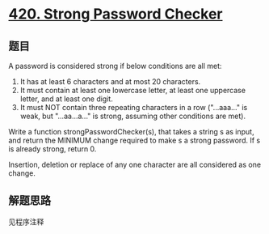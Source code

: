 # [420. Strong Password Checker](https://leetcode-cn.com/problems/strong-password-checker/)

## 题目

A password is considered strong if below conditions are all met:

 1. It has at least 6 characters and at most 20 characters.
 1. It must contain at least one lowercase letter, at least one uppercase letter, and at least one digit.
 1. It must NOT contain three repeating characters in a row ("...aaa..." is weak, but "...aa...a..." is strong, assuming other conditions are met).

Write a function strongPasswordChecker(s), that takes a string s as input, and return the MINIMUM change required to make s a strong password. If s is already strong, return 0.

Insertion, deletion or replace of any one character are all considered as one change.

## 解题思路

见程序注释
